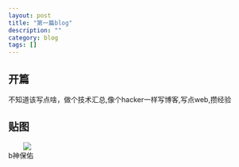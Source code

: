 ```yaml
---
layout: post
title: "第一篇blog"
description: ""
category: blog
tags: []
---
```


## 开篇
不知道该写点啥，做个技术汇总,像个hacker一样写博客,写点web,攒经验
## 贴图
<div style="align: 'left';">
<img src= "http://www.stroustrup.com/Bjarne.jpg" 
    style= "margin-left: 30px;">
</div>
b神保佑
